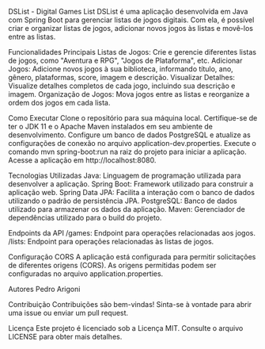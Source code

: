 DSList - Digital Games List
DSList é uma aplicação desenvolvida em Java com Spring Boot para gerenciar listas de jogos digitais. Com ela, é possível criar e organizar listas de jogos, adicionar novos jogos às listas e movê-los entre as listas.

Funcionalidades Principais
Listas de Jogos: Crie e gerencie diferentes listas de jogos, como "Aventura e RPG", "Jogos de Plataforma", etc.
Adicionar Jogos: Adicione novos jogos à sua biblioteca, informando título, ano, gênero, plataformas, score, imagem e descrição.
Visualizar Detalhes: Visualize detalhes completos de cada jogo, incluindo sua descrição e imagem.
Organização de Jogos: Mova jogos entre as listas e reorganize a ordem dos jogos em cada lista.

Como Executar
Clone o repositório para sua máquina local.
Certifique-se de ter o JDK 11 e o Apache Maven instalados em seu ambiente de desenvolvimento.
Configure um banco de dados PostgreSQL e atualize as configurações de conexão no arquivo application-dev.properties.
Execute o comando mvn spring-boot:run na raiz do projeto para iniciar a aplicação.
Acesse a aplicação em http://localhost:8080.

Tecnologias Utilizadas
Java: Linguagem de programação utilizada para desenvolver a aplicação.
Spring Boot: Framework utilizado para construir a aplicação web.
Spring Data JPA: Facilita a interação com o banco de dados utilizando o padrão de persistência JPA.
PostgreSQL: Banco de dados utilizado para armazenar os dados da aplicação.
Maven: Gerenciador de dependências utilizado para o build do projeto.

Endpoints da API
/games: Endpoint para operações relacionadas aos jogos.
/lists: Endpoint para operações relacionadas às listas de jogos.

Configuração CORS
A aplicação está configurada para permitir solicitações de diferentes origens (CORS). As origens permitidas podem ser configuradas no arquivo application.properties.

Autores
Pedro Arigoni

Contribuição
Contribuições são bem-vindas! Sinta-se à vontade para abrir uma issue ou enviar um pull request.

Licença
Este projeto é licenciado sob a Licença MIT. Consulte o arquivo LICENSE para obter mais detalhes.
